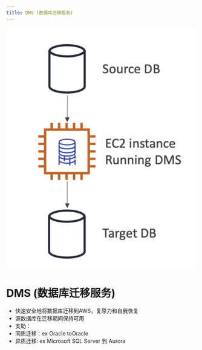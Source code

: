 ```yaml
---
title: DMS (数据库迁移服务)
---
```


![DMS](./DMS.png)

# DMS (数据库迁移服务)

- 快速安全地将数据库迁移到AWS，复原力和自我恢复
- 源数据库在迁移期间保持可用
- 支助：
- 同质迁移：ex Oracle toOracle
- 异质迁移: ex Microsoft SQL Server 到 Aurora
